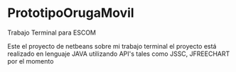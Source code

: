 # PrototipoOrugaMovil
Trabajo Terminal para ESCOM

Este el proyecto de netbeans sobre mi trabajo terminal 
el proyecto está realizado en lenguaje JAVA utilizando API's
tales como JSSC, JFREECHART por el momento 